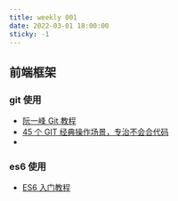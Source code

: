 ```yaml
---
title: weekly 001
date: 2022-03-01 18:00:00
sticky: -1
---
```


## 前端框架

### git 使用

- [阮一峰 Git 教程](https://www.bookstack.cn/read/git-tutorial/docs-commands-git-reset.md)
- [45 个 GIT 经典操作场景，专治不会合代码](https://mp.weixin.qq.com/s/2p4m63JdsCjBpVku-WaZyA)
-

### es6 使用

- [ES6 入门教程](https://es6.ruanyifeng.com/)
